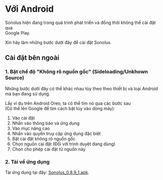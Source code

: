 # Với Android

Sonolus hiện đang trong quá trình phát triển và đồng thời không thể cài đặt qua <br>Google Play.

Xin hãy làm những bước dưới đây để cài đặt Sonolus.

## Cài đặt bên ngoài

### 1. Bật chế độ "Không rõ nguồn gốc" (Sideloading/Unkhown Source)

Những bước dưới đây có thể khác nhau tùy theo theo thiết bị và loại Android mà bạn đang sử dụng.

Lấy ví dụ trên Android Oreo, ta có thể tìm nó qua các bước sau<br>(Có thể lên Google để tìm cách bật tùy vào dòng máy):

1. Vào cài đặt
2. Nhấn vào thông báo và ứng dụng
3. Vào mục nâng cao
4. Nhấn vào quyền truy cập ứng dụng đặc biệt
5. Bật cài đặt không rõ nguồn gốc
6. Chọn nguồn cài đặt (Đối với trình duyệt đang dùng)
7. Chọn cho phép cài đặt từ nguồn này

### 2. Tải về ứng dụng

Tải ứng dụng tại đây: [Sonolus_0.8.9_1.apk](https://download.sonolus.com/Sonolus_0.8.9_1.apk).
